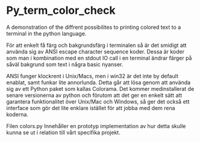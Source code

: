 # Py_term_color_check
A demonstration of the diffrent possibilites to printing colored text to a terminal in the python language.

För att enkelt få färg och bakgrundsfärg i terminalen så är det smidigt att använda sig av ANSI escape character sequence koder. Dessa är koder som man i kombination med en stdout IO call i en terminal ändrar färger på såväl bakgrund som text i några basic nyanser. 

ANSI funger klockrent i Unix/Macs, men i win32 är det inte by default enablat, samt funkar lite annorlunda. Detta går att lösa genom att använda sig av ett Python paket som kallas Colorama. Det kommer medinstallerat de senare versionerna av python och förutom att det ger en enkelt sätt att garantera funktionalitet över Unix/Mac och Windows, så ger det också ett interface som gör det lite enklare istället för att jobba med dem rena koderna.

Filen colors.py Innehåller en prototyp implementation av hur detta skulle kunna se ut i relation till vårt specifika projekt.